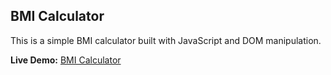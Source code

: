 ## BMI Calculator

This is a simple BMI calculator built with JavaScript and DOM manipulation.

**Live Demo:** [BMI Calculator](https://purakh-nath.github.io/BMI-Calculator-DOM/)
